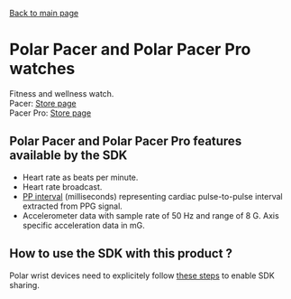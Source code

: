 [Back to main page](../../README.md)

# Polar Pacer and Polar Pacer Pro watches

Fitness and wellness watch.<br />
Pacer: [Store page](https://www.polar.com/en/pacer)<br />
Pacer Pro: [Store page](https://www.polar.com/en/pacer-pro)

## Polar Pacer and Polar Pacer Pro features available by the SDK

* Heart rate as beats per minute.
* Heart rate broadcast.
* [PP interval](./../PPIData.md) (milliseconds) representing cardiac pulse-to-pulse interval extracted from PPG signal.
* Accelerometer data with sample rate of 50 Hz and range of 8 G. Axis specific acceleration data in mG.

## How to use the SDK with this product ? 

Polar wrist devices need to explicitely follow [these steps](./../UsingSDKWithWristUnits.md) to enable SDK sharing. 